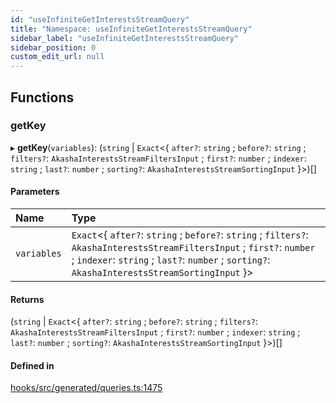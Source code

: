 ```yaml
---
id: "useInfiniteGetInterestsStreamQuery"
title: "Namespace: useInfiniteGetInterestsStreamQuery"
sidebar_label: "useInfiniteGetInterestsStreamQuery"
sidebar_position: 0
custom_edit_url: null
---
```


## Functions

### getKey

▸ **getKey**(`variables`): (`string` \| `Exact`<{ `after?`: `string` ; `before?`: `string` ; `filters?`: `AkashaInterestsStreamFiltersInput` ; `first?`: `number` ; `indexer`: `string` ; `last?`: `number` ; `sorting?`: `AkashaInterestsStreamSortingInput`  }\>)[]

#### Parameters

| Name | Type |
| :------ | :------ |
| `variables` | `Exact`<{ `after?`: `string` ; `before?`: `string` ; `filters?`: `AkashaInterestsStreamFiltersInput` ; `first?`: `number` ; `indexer`: `string` ; `last?`: `number` ; `sorting?`: `AkashaInterestsStreamSortingInput`  }\> |

#### Returns

(`string` \| `Exact`<{ `after?`: `string` ; `before?`: `string` ; `filters?`: `AkashaInterestsStreamFiltersInput` ; `first?`: `number` ; `indexer`: `string` ; `last?`: `number` ; `sorting?`: `AkashaInterestsStreamSortingInput`  }\>)[]

#### Defined in

[hooks/src/generated/queries.ts:1475](https://github.com/AKASHAorg/akasha-core/blob/6ca157f7/libs/hooks/src/generated/queries.ts#L1475)
